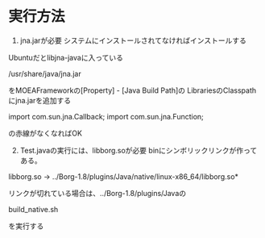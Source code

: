 # 実行方法

1. jna.jarが必要
システムにインストールされてなければインストールする

Ubuntuだとlibjna-javaに入っている

/usr/share/java/jna.jar

をMOEAFrameworkの[Property] - [Java Build Path]の
LibrariesのClasspathにjna.jarを追加する

import com.sun.jna.Callback;
import com.sun.jna.Function;

の赤線がなくなればOK

2. Test.javaの実行には、libborg.soが必要
binにシンボリックリンクが作ってある。

libborg.so -> ../Borg-1.8/plugins/Java/native/linux-x86_64/libborg.so*

リンクが切れている場合は、../Borg-1.8/plugins/Javaの

build_native.sh

を実行する
